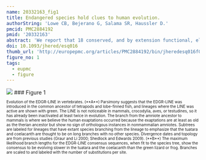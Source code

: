 ```yaml
---
name: 20332163_fig1
title: Endangered species hold clues to human evolution.
authorString: 'Lowe CB, Bejerano G, Salama SR, Haussler D.'
pmcid: PMC2884192
pmid: '20332163'
abstract: 'We report that 18 conserved, and by extension functional, elements in the human genome are the result of retroposon insertions that are evolving under purifying selection in mammals. We show evidence that 1 of the 18 elements regulates the expression of ASXL3 during development by encoding an alternatively spliced exon that causes nonsense-mediated decay of the transcript. The retroposon that gave rise to these functional elements was quickly inactivated in the mammalian ancestor, and all traces of it have been lost due to neutral decay. However, the tuatara has maintained a near-ancestral version of this retroposon in its extant genome, which allows us to connect the 18 human elements to the evolutionary events that created them. We propose that conservation efforts over more than 100 years may not have only prevented the tuatara from going extinct but could have preserved our ability to understand the evolutionary history of functional elements in the human genome. Through simulations, we argue that species with historically low population sizes are more likely to harbor ancient mobile elements for long periods of time and in near-ancestral states, making these species indispensable in understanding the evolutionary origin of functional elements in the human genome.'
doi: 10.1093/jhered/esq016
thumb_url: 'http://europepmc.org/articles/PMC2884192/bin/jheredesq016f01_3c.gif'
figure_no: 1
tags:
  - eupmc
  - figure
---
```

<img src='http://europepmc.org/articles/PMC2884192/bin/jheredesq016f01_3c.jpg' style='max-height: 300px'>
### Figure 1
<p style='font-size: 10px;'>Evolution of the EDGR-LINE in vertebrates. (**A**) Parsimony suggests that the EDGR-LINE was introduced in the common ancestor of tetrapods and lobe-finned fish, and lineages where the LINE was active are shown with green. The LINE is not noticeable in mammals, crocodylia, aves, or testudines, so it has already been inactivated at least twice in evolution. The branch from the amniote ancestor to mammals is where we believe the human exaptations occurred because the exaptations are at least as old as the therian ancestor but show no sign of orthologous instances in nonmammalian amniotes. Subtrees are labeled for lineages that have extant species branching from the lineage to emphasize that the tuatara and coelacanth are thought to be on long branches with no other species. Divergence dates and topology are from previous studies (<xref ref-type="bibr" rid="bib18">Graur and Li 2000</xref>; <xref ref-type="bibr" rid="bib46">Shedlock and Edwards 2009</xref>). (**B**) The maximum likelihood branch lengths for the EDGR-LINE consensus sequences, when fit to the species tree, show the consensus to be evolving slower in the tuatara and the coelacanth than the green lizard or frog. Branches are scaled to and labeled with the number of substitutions per site.</p>
